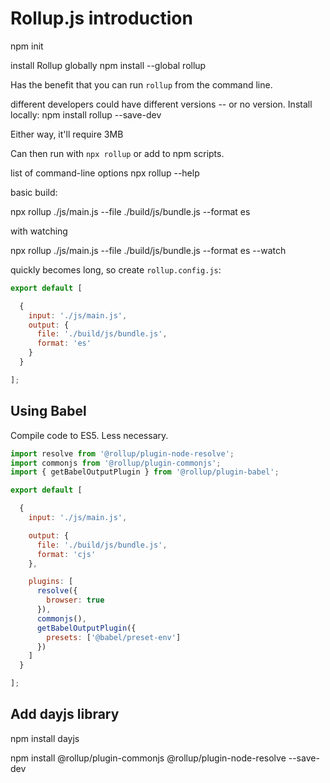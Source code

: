 # Rollup.js introduction

npm init

install Rollup globally
npm install --global rollup

Has the benefit that you can run `rollup` from the command line.

different developers could have different versions -- or no version. Install locally:
npm install rollup --save-dev

Either way, it'll require 3MB

Can then run with `npx rollup` or add to npm scripts.

list of command-line options
npx rollup --help

basic build:

npx rollup ./js/main.js --file ./build/js/bundle.js --format es

with watching

npx rollup ./js/main.js --file ./build/js/bundle.js --format es --watch

quickly becomes long, so create `rollup.config.js`:

```js
export default [

  {
    input: './js/main.js',
    output: {
      file: './build/js/bundle.js',
      format: 'es'
    }
  }

];
```

## Using Babel

Compile code to ES5. Less necessary.

```js
import resolve from '@rollup/plugin-node-resolve';
import commonjs from '@rollup/plugin-commonjs';
import { getBabelOutputPlugin } from '@rollup/plugin-babel';

export default [

  {
    input: './js/main.js',

    output: {
      file: './build/js/bundle.js',
      format: 'cjs'
    },

    plugins: [
      resolve({
        browser: true
      }),
      commonjs(),
      getBabelOutputPlugin({
        presets: ['@babel/preset-env']
      })
    ]
  }

];
```

## Add dayjs library

npm install dayjs

npm install @rollup/plugin-commonjs @rollup/plugin-node-resolve --save-dev
